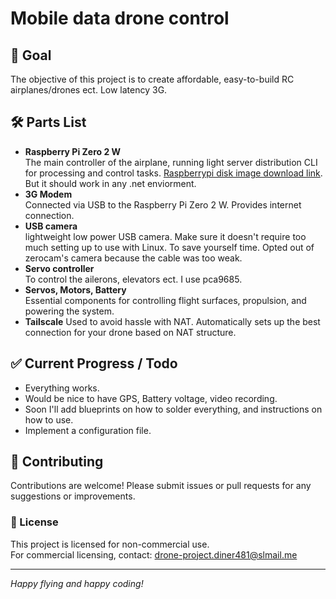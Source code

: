 # Mobile data drone control

## 🎯 Goal
The objective of this project is to create affordable, easy-to-build RC airplanes/drones ect. Low latency 3G.

## 🛠️ Parts List
- **Raspberry Pi Zero 2 W**  
  The main controller of the airplane, running light server distribution CLI for processing and control tasks. [Raspberrypi disk image download link]([https://www.dropbox.com/scl/fi/6emmwnl3nn47dhc098f74/RPI2W_3Gcontrol.rar?rlkey=m8sl33uylj7zco0t74orxoeaf&e=1&st=ldmvazoj&dl=0](https://drive.google.com/file/d/1CwTS7aZE1eEZ_t1bT6Bjh2W8P5gcqS0g/view?usp=sharing)). But it should work in any .net enviorment.
- **3G Modem**  
  Connected via USB to the Raspberry Pi Zero 2 W. Provides internet connection.
- **USB camera**  
  lightweight low power USB camera. Make sure it doesn't require too much setting up to use with Linux. To save yourself time. Opted out of zerocam's camera because the cable was too weak.
- **Servo controller**  
  To control the ailerons, elevators ect.
  I use pca9685.
- **Servos, Motors, Battery**  
  Essential components for controlling flight surfaces, propulsion, and powering the system.
- **Tailscale**
  Used to avoid hassle with NAT.         Automatically sets up the best connection    for your drone based on NAT structure.

## ✅ Current Progress / Todo
- Everything works.
- Would be nice to have GPS, Battery voltage, video recording.
- Soon I'll add blueprints on how to solder everything, and instructions on how to use.
- Implement a configuration file.

## 🤝 Contributing
Contributions are welcome! Please submit issues or pull requests for any suggestions or improvements.

### 📄 License
This project is licensed for non-commercial use.  
For commercial licensing, contact: drone-project.diner481@slmail.me

---
*Happy flying and happy coding!*
